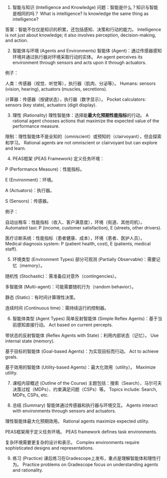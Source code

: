 1. 智能与知识 (Intelligence and Knowledge)
问题：智能是什么？知识与智能是相同的吗？
What is intelligence? Is knowledge the same thing as intelligence?

答案：智能不仅仅是知识的积累，还包括感知、决策和行动的能力。
Intelligence is not just about knowledge; it also involves perception, decision-making, and action.

2. 智能体与环境 (Agents and Environments)
智能体 (Agent)：通过传感器感知环境并通过执行器对环境采取行动的实体。
An agent perceives its environment through sensors and acts upon it through actuators.

例子：

人类：传感器（视觉、听觉等），执行器（肌肉、分泌等）。
Humans: sensors (vision, hearing), actuators (muscles, secretions).

计算器：传感器（按键状态），执行器（数字显示）。
Pocket calculators: sensors (key state), actuators (digit display).

3. 理性 (Rationality)
理性智能体：选择能**最大化预期性能指标**的行动。
A rational agent chooses actions that maximize the expected value of the performance measure.

限制：理性智能体不是全知的（omniscient）或预知的（clairvoyant），但会探索和学习。
Rational agents are not omniscient or clairvoyant but can explore and learn.

4. PEAS框架 (PEAS Framework)
定义任务环境：

P (Performance Measure)：性能指标。

E (Environment)：环境。

A (Actuators)：执行器。

S (Sensors)：传感器。

例子：

自动出租车：性能指标（收入、客户满意度），环境（街道、其他司机）。
Automated taxi: P (income, customer satisfaction), E (streets, other drivers).

医疗诊断系统：性能指标（患者健康、成本），环境（患者、医护人员）。
Medical diagnosis system: P (patient health, cost), E (patients, medical staff).

5. 环境类型 (Environment Types)
部分可观测 (Partially Observable)：需要记忆（memory）。

随机性 (Stochastic)：需准备应对意外（contingencies）。

多智能体 (Multi-agent)：可能需要随机行为（random behavior）。

静态 (Static)：有时间计算理性决策。

连续时间 (Continuous time)：需持续运行的控制器。

6. 智能体类型 (Agent Types)
简单反射智能体 (Simple Reflex Agents)：基于当前感知直接行动。
Act based on current percepts.

带状态的反射智能体 (Reflex Agents with State)：利用内部状态（记忆）。
Use internal state (memory).

基于目标的智能体 (Goal-based Agents)：为实现目标而行动。
Act to achieve goals.

基于效用的智能体 (Utility-based Agents)：最大化效用（utility）。
Maximize utility.

7. 课程内容概述 (Outline of the Course)
主题包括：搜索（Search）、马尔可夫决策过程（MDPs）、约束满足问题（CSPs）等。
Topics include: Search, MDPs, CSPs, etc.

8. 总结 (Summary)
智能体通过传感器和执行器与环境交互。
Agents interact with environments through sensors and actuators.

理性智能体最大化预期效用。
Rational agents maximize expected utility.

PEAS框架用于定义任务环境。
PEAS framework defines task environments.

复杂环境需要更复杂的设计和表示。
Complex environments require sophisticated designs and representations.

9. 练习 (Practice)
课后练习在Gradescope上发布，重点是理解智能体和理性行为。
Practice problems on Gradescope focus on understanding agents and rationality.